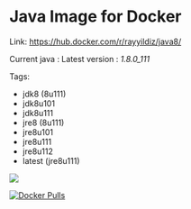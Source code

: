 Java Image for Docker
===

Link: https://hub.docker.com/r/rayyildiz/java8/

Current java : Latest version : *1.8.0_111*

Tags:
* jdk8 (8u111)
* jdk8u101
* jdk8u111
* jre8 (8u111)
* jre8u101
* jre8u111
* jre8u112
* latest (jre8u111)

[![](https://images.microbadger.com/badges/image/rayyildiz/java8.svg)](https://microbadger.com/images/rayyildiz/java8 "Get your own image badge on microbadger.com")

[![Docker Pulls](https://img.shields.io/docker/pulls/rayyildiz/java8.svg)](https://hub.docker.com/r/rayyildiz/java8/)

